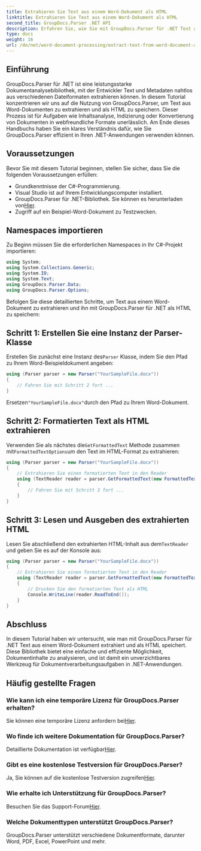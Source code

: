```yaml
---
title: Extrahieren Sie Text aus einem Word-Dokument als HTML
linktitle: Extrahieren Sie Text aus einem Word-Dokument als HTML
second_title: GroupDocs.Parser .NET API
description: Erfahren Sie, wie Sie mit GroupDocs.Parser für .NET Text aus Word-Dokumenten extrahieren und als HTML speichern. Schritt-für-Schritt-Anleitung mit Codebeispielen.
type: docs
weight: 16
url: /de/net/word-document-processing/extract-text-from-word-document-as-html/
---
```

## Einführung
GroupDocs.Parser für .NET ist eine leistungsstarke Dokumentanalysebibliothek, mit der Entwickler Text und Metadaten nahtlos aus verschiedenen Dateiformaten extrahieren können. In diesem Tutorial konzentrieren wir uns auf die Nutzung von GroupDocs.Parser, um Text aus Word-Dokumenten zu extrahieren und als HTML zu speichern. Dieser Prozess ist für Aufgaben wie Inhaltsanalyse, Indizierung oder Konvertierung von Dokumenten in webfreundliche Formate unerlässlich. Am Ende dieses Handbuchs haben Sie ein klares Verständnis dafür, wie Sie GroupDocs.Parser effizient in Ihren .NET-Anwendungen verwenden können.
## Voraussetzungen
Bevor Sie mit diesem Tutorial beginnen, stellen Sie sicher, dass Sie die folgenden Voraussetzungen erfüllen:
- Grundkenntnisse der C#-Programmierung.
- Visual Studio ist auf Ihrem Entwicklungscomputer installiert.
-  GroupDocs.Parser für .NET-Bibliothek. Sie können es herunterladen von[Hier](https://releases.groupdocs.com/parser/net/).
- Zugriff auf ein Beispiel-Word-Dokument zu Testzwecken.
## Namespaces importieren
Zu Beginn müssen Sie die erforderlichen Namespaces in Ihr C#-Projekt importieren:
```csharp
using System;
using System.Collections.Generic;
using System.IO;
using System.Text;
using GroupDocs.Parser.Data;
using GroupDocs.Parser.Options;
```
Befolgen Sie diese detaillierten Schritte, um Text aus einem Word-Dokument zu extrahieren und ihn mit GroupDocs.Parser für .NET als HTML zu speichern:
## Schritt 1: Erstellen Sie eine Instanz der Parser-Klasse
 Erstellen Sie zunächst eine Instanz des`Parser` Klasse, indem Sie den Pfad zu Ihrem Word-Beispieldokument angeben:
```csharp
using (Parser parser = new Parser("YourSampleFile.docx"))
{
    // Fahren Sie mit Schritt 2 fort ...
}
```
 Ersetzen`"YourSampleFile.docx"`durch den Pfad zu Ihrem Word-Dokument.
## Schritt 2: Formatierten Text als HTML extrahieren
 Verwenden Sie als nächstes die`GetFormattedText` Methode zusammen mit`FormattedTextOptions`um den Text im HTML-Format zu extrahieren:
```csharp
using (Parser parser = new Parser("YourSampleFile.docx"))
{
    // Extrahieren Sie einen formatierten Text in den Reader
    using (TextReader reader = parser.GetFormattedText(new FormattedTextOptions(FormattedTextMode.Html)))
    {
        // Fahren Sie mit Schritt 3 fort ...
    }
}
```
## Schritt 3: Lesen und Ausgeben des extrahierten HTML
 Lesen Sie abschließend den extrahierten HTML-Inhalt aus dem`TextReader` und geben Sie es auf der Konsole aus:
```csharp
using (Parser parser = new Parser("YourSampleFile.docx"))
{
    // Extrahieren Sie einen formatierten Text in den Reader
    using (TextReader reader = parser.GetFormattedText(new FormattedTextOptions(FormattedTextMode.Html)))
    {
        // Drucken Sie den formatierten Text als HTML
        Console.WriteLine(reader.ReadToEnd());
    }
}
```
## Abschluss
In diesem Tutorial haben wir untersucht, wie man mit GroupDocs.Parser für .NET Text aus einem Word-Dokument extrahiert und als HTML speichert. Diese Bibliothek bietet eine einfache und effiziente Möglichkeit, Dokumentinhalte zu analysieren, und ist damit ein unverzichtbares Werkzeug für Dokumentverarbeitungsaufgaben in .NET-Anwendungen.

## Häufig gestellte Fragen
### Wie kann ich eine temporäre Lizenz für GroupDocs.Parser erhalten?
 Sie können eine temporäre Lizenz anfordern bei[Hier](https://purchase.groupdocs.com/temporary-license/).
### Wo finde ich weitere Dokumentation für GroupDocs.Parser?
 Detaillierte Dokumentation ist verfügbar[Hier](https://reference.groupdocs.com/parser/net/).
### Gibt es eine kostenlose Testversion für GroupDocs.Parser?
 Ja, Sie können auf die kostenlose Testversion zugreifen[Hier](https://releases.groupdocs.com/).
### Wie erhalte ich Unterstützung für GroupDocs.Parser?
 Besuchen Sie das Support-Forum[Hier](https://forum.groupdocs.com/c/parser/17).
### Welche Dokumenttypen unterstützt GroupDocs.Parser?
GroupDocs.Parser unterstützt verschiedene Dokumentformate, darunter Word, PDF, Excel, PowerPoint und mehr.